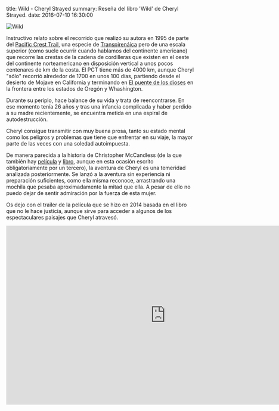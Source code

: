 title: Wild - Cheryl Strayed
summary: Reseña del libro 'Wild' de Cheryl Strayed.
date: 2016-07-10 16:30:00

![Wild](/images/posts/wild.jpg)

Instructivo relato sobre el recorrido que realizó su autora en 1995 de parte del [Pacific Crest Trail](https://es.wikipedia.org/wiki/Sendero_Macizo_del_Pac%C3%ADfico), una especie de [Transpirenáica](https://es.wikipedia.org/wiki/GR-11) pero de una escala superior (como suele ocurrir cuando hablamos del continente americano) que recorre las crestas de la cadena de cordilleras que existen en el oeste del continente norteamericano en disposición vertical a unos pocos centenares de km de la costa. El PCT tiene más de 4000 km, aunque Cheryl "sólo" recorrió alrededor de 1700 en unos 100 días, partiendo desde el desierto de Mojave en California y terminando en [El puente de los dioses](https://en.wikipedia.org/wiki/Bridge_of_the_Gods_(modern_structure)) en la frontera entre los estados de Oregón y Whashington.

Durante su periplo, hace balance de su vida y trata de reencontrarse. En ese momento tenía 26 años y tras una infancia complicada y haber perdido a su madre recientemente, se encuentra metida en una espiral de autodestrucción.

Cheryl consigue transmitir con muy buena prosa, tanto su estado mental como los peligros y problemas que tiene que enfrentar en su viaje, la mayor parte de las veces con una soledad autoimpuesta.

De manera parecida a la historia de Christopher McCandless (de la que también hay [película](http://www.imdb.com/title/tt0758758/) y [libro](https://en.wikipedia.org/wiki/Into_the_Wild_(book)), aunque en esta ocasión escrito obligatoriamente por un tercero), la aventura de Cheryl es una temeridad analizada posteriormente. Se lanzó a la aventura sin experiencia ni preparación suficientes, como ella misma reconoce, arrastrando una mochila que pesaba aproximadamente la mitad que ella. A pesar de ello no puedo dejar de sentir admiración por la fuerza de esta mujer.

Os dejo con el trailer de la película que se hizo en 2014 basada en el libro que no le hace justicia, aunque sirve para acceder a algunos de los espectaculares paisajes que Cheryl atravesó.

<iframe width="854" height="480" src="https://www.youtube.com/embed/EZYXls4rm5o" frameborder="0" allowfullscreen></iframe>
